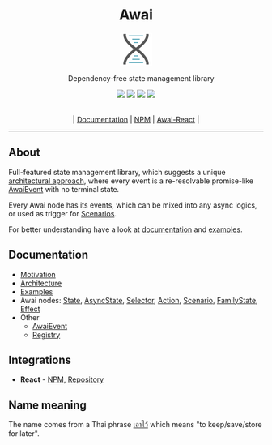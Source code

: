 <div align="center">
  <h1 align="center">Awai</h1>

  <img width="64px" src="https://github.com/yuriyyakym/awai/blob/master/logo.svg" />

  <p style="margin-right: -20px;">Dependency-free state management library</p>

  <div>
    <img src="https://github.com/yuriyyakym/awai/actions/workflows/tests.yml/badge.svg" />
    <img src="https://img.shields.io/endpoint?url=https://gist.githubusercontent.com/yuriyyakym/ba8810278ef57a8ae9243e3edf9f43b8/raw/coverage-master.json" />
    <img src="https://img.shields.io/badge/Stability-experimental-blue.svg" />
    <img src="https://img.shields.io/badge/License-MIT-blue.svg" />
  </div>

  <br />
  
  <p>| <a href="https://awai.vercel.app/">Documentation</a> | <a href="https://www.npmjs.com/package/awai">NPM</a> | <a href="https://github.com/yuriyyakym/awai-react">Awai-React</a> |</p>
</div>

---

## About

Full-featured state management library, which suggests a unique [architectural approach](https://awai.store/architecture), where every event is a re-resolvable promise-like [AwaiEvent](https://awai.store/awai-event) with no terminal state.

Every Awai node has its events, which can be mixed into any async logics, or used as trigger for [Scenarios](https://awai.store/scenario).

For better understanding have a look at [documentation](https://awai.store) and [examples](https://awai.store/examples).

## Documentation

- [Motivation](https://awai.store/motivation)
- [Architecture](https://awai.store/architecture)
- [Examples](https://awai.store/examples)
- Awai nodes: [State](https://awai.store/state), [AsyncState](https://awai.store/async-state), [Selector](https://awai.store/selector), [Action](https://awai.store/action), [Scenario](https://awai.store/scenario), [FamilyState](https://awai.store/family-state), [Effect](https://awai.store/effect)
- Other
  - [AwaiEvent](https://awai.store/awai-event)
  - [Registry](https://awai.store/registry)

## Integrations

- **React** - [NPM](https://www.npmjs.com/package/awai-react), [Repository](https://github.com/yuriyyakym/awai-react)

## Name meaning

The name comes from a Thai phrase [เอาไว้](https://www.thai2english.com/dictionary/1457374.html) which means "to keep/save/store for later".
